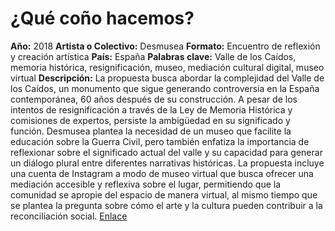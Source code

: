 # ¿Qué coño hacemos?
**Año:** 2018
**Artista o Colectivo:** Desmusea
**Formato:** Encuentro de reflexión y creación artística
**País:** España 
**Palabras clave:** Valle de los Caídos, memoria histórica, resignificación, museo, mediación cultural digital, museo virtual
**Descripción:** 
La propuesta busca abordar la complejidad del Valle de los Caídos, un monumento que sigue generando controversia en la España contemporánea, 60 años después de su construcción. A pesar de los intentos de resignificación a través de la Ley de Memoria Histórica y comisiones de expertos, persiste la ambigüedad en su significado y función. Desmusea plantea la necesidad de un museo que facilite la educación sobre la Guerra Civil, pero también enfatiza la importancia de reflexionar sobre el significado actual del valle y su capacidad para generar un diálogo plural entre diferentes narrativas históricas. La propuesta incluye una cuenta de Instagram a modo de museo virtual que busca ofrecer una mediación accesible y reflexiva sobre el lugar, permitiendo que la comunidad se apropie del espacio de manera virtual, al mismo tiempo que se plantea la pregunta sobre cómo el arte y la cultura pueden contribuir a la reconciliación social.
[Enlace](https://www.desmusea.com/valle)

